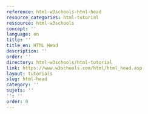 ```yaml
---
reference: html-w3schools-html-head
resource_categories: html-tutorial
ressource: html-w3schools
concept: ''
language: en
title: ''
title_en: HTML Head
description: ''
order: ''
directory: html-w3schools/html-tutorial
link: https://www.w3schools.com/html/html_head.asp
layout: tutorials
slug: html-head
category: ''
sujets: ''
'': ''
order: 0
---
```

